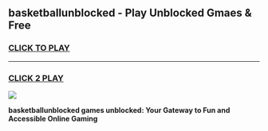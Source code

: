 
## basketballunblocked - Play Unblocked Gmaes & Free
<h3>
<a href="https://news.freeplayer.one?title=basketballunblocked&ref=23F">CLICK TO PLAY</a></h3>
<hr>

<h3>
<a href="https://news.freeplayer.one?title=basketballunblocked&ref=23F">CLICK 2 PLAY</a>
  
</h3>

<a href="https://news.freeplayer.one?title=basketballunblocked&ref=23F/"><img src="https://clearcache.store/games.png"></a>


**basketballunblocked games unblocked: Your Gateway to Fun and Accessible Online Gaming**
